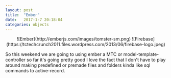 ```yaml
---
layout: post
title:  "Ember"
date:   2017-1-7 20:18:04
categories: objects
---
```


<center>![Ember](http://emberjs.com/images/tomster-sm.png) ![Firebase](https://tctechcrunch2011.files.wordpress.com/2013/06/firebase-logo.jpeg)</center>

So this weekend we are going to using ember a MTC or model-template-controller so far it's going pretty good I love the fact that I don't have to play around making predefined or premade files and folders kinda like sql commands to active-record.
